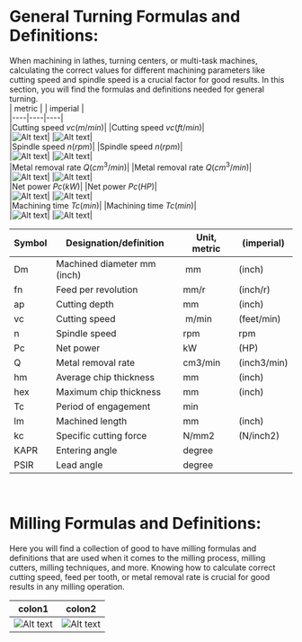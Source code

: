 
# General Turning Formulas and Definitions:  
When machining in lathes, turning centers, or multi-task machines, calculating the correct values for different machining parameters like cutting speed and spindle speed is a crucial factor for good results. In this section, you will find the formulas and definitions needed for general turning.   
| metric |      | imperial |  
|----|----|----|    
|Cutting speed $vc (m/min)$|      |Cutting speed $vc (ft/min)$|  
|![Alt text](https://cdn.sandvik.coromant.com/files/sitecollectionimages/knowledge/general%20turning/cutting-speed-m_jpg.webp)|     |![Alt text](https://cdn.sandvik.coromant.com/files/sitecollectionimages/knowledge/general%20turning/cutting-speed-i_jpg.webp)|  
|Spindle speed $n (rpm)$|      |Spindle speed $n (rpm)$|  
|![Alt text](https://cdn.sandvik.coromant.com/files/sitecollectionimages/knowledge/general%20turning/spindle-speed-m_jpg.webp)|      |![Alt text](https://cdn.sandvik.coromant.com/files/sitecollectionimages/knowledge/general%20turning/spindle-speed-i_jpg.webp)|  
|Metal removal rate $Q(cm^3/min)$|      |Metal removal rate $Q(cm^3/min)$|  
|![Alt text](https://cdn.sandvik.coromant.com/files/sitecollectionimages/knowledge/general%20turning/metal-removal-m_jpg.webp)|      |![Alt text](https://cdn.sandvik.coromant.com/files/sitecollectionimages/knowledge/general%20turning/metal-removal-i_jpg.webp)|  
|Net power $Pc(kW)$|      |Net power $Pc(HP)$|  
|![Alt text](https://cdn.sandvik.coromant.com/files/sitecollectionimages/knowledge/general%20turning/net-power-m_jpg.webp)|      |![Alt text](https://cdn.sandvik.coromant.com/files/sitecollectionimages/knowledge/general%20turning/net-power-i_jpg.webp)|  
|Machining time $Tc(min)$|      |Machining time $Tc(min)$|  
|![Alt text](https://cdn.sandvik.coromant.com/files/sitecollectionimages/knowledge/general%20turning/machining-time-m_jpg.webp)|      |![Alt text](https://cdn.sandvik.coromant.com/files/sitecollectionimages/knowledge/general%20turning/machining-time-m_jpg.webp)|  




|Symbol	|Designation/definition	|Unit, metric |(imperial)|  
|--|--|--|--|
|Dm​	|Machined diameter mm (inch)|​	mm |(inch)|​
|fn	|Feed per revolution​	|mm/r |(inch/r)|​
|ap​	|Cutting depth ​	|mm |(inch)|​
|vc	|Cutting speed|​	m/min |(feet/min)|​
|n	|Spindle speed	|rpm|rpm|​​
|Pc​|	Net power|	kW |(HP)|
|Q	|Metal removal rate	|cm3/min |(inch3/min)|
|hm​	|Average chip thickness​	|mm |(inch)|
|hex	|Maximum chip thickness	|mm |(inch)|
|Tc​	|Period of engagement​	|min||​
|lm	|Machined length​	|mm |(inch)|
|kc​	|Specific cutting force	|N/mm2 |(N/inch2)|
|KAPR​	|Entering angle|	degree||​
|PSIR​​	|Lead angle​	|degree||  
​

# Milling Formulas and Definitions:
Here you will find a collection of good to have milling formulas and definitions that are used when it comes to the milling process, milling cutters, milling techniques, and more. Knowing how to calculate correct cutting speed, feed per tooth, or metal removal rate is crucial for good results in any milling operation.  
  
|colon1|colon2|
|------|------|  
|![Alt text](https://cdn.sandvik.coromant.com/files/sitecollectionimages/knowledge/milling/tablefeedmm_jpg.webp)|![Alt text](https://cdn.sandvik.coromant.com/files/sitecollectionimages/knowledge/milling/tablefeedinch_jpg.webp) |

   
